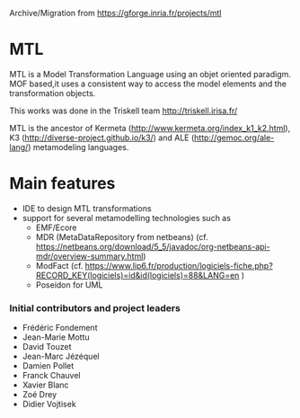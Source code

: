 Archive/Migration from https://gforge.inria.fr/projects/mtl

# MTL
MTL is a Model Transformation Language using an objet oriented paradigm. 
MOF based,it uses a consistent way to access the model elements and the transformation objects.

This works was done in the Triskell team http://triskell.irisa.fr/

MTL is the ancestor of Kermeta (http://www.kermeta.org/index_k1_k2.html), K3 (http://diverse-project.github.io/k3/) and ALE (http://gemoc.org/ale-lang/) metamodeling languages.


# Main features

- IDE to design MTL transformations
- support for several metamodelling technologies such as
   - EMF/Ecore
   - MDR (MetaDataRepository from netbeans) (cf. https://netbeans.org/download/5_5/javadoc/org-netbeans-api-mdr/overview-summary.html)
   - ModFact (cf. https://www.lip6.fr/production/logiciels-fiche.php?RECORD_KEY(logiciels)=id&id(logiciels)=88&LANG=en )
   - Poseidon for UML

### Initial contributors and project leaders
- Frédéric Fondement
- Jean-Marie Mottu
- David Touzet
- Jean-Marc Jézéquel
- Damien Pollet		 	
- Franck Chauvel	
- Xavier Blanc		
- Zoé Drey	
- Didier Vojtisek
